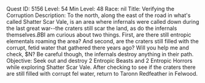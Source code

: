 Quest ID: 5156
Level: 54
Min Level: 48
Race: nil
Title: Verifying the Corruption
Description: To the north, along the east of the road in what's called Shatter Scar Vale, is an area where infernals were called down during the last great war--the craters still scar the land, as do the infernals themselves.$B$BI am curious about two things. First, are there still entropic elementals roaming the area? And second, are the craters still filled with the corrupt, fetid water that gathered there years ago? Will you help me and check, $N? Be careful though, the infernals destroy anything in their path.
Objective: Seek out and destroy 2 Entropic Beasts and 2 Entropic Horrors while exploring Shatter Scar Vale. After checking to see if the craters there are still filled with corrupt fel water, return to Taronn Redfeather in Felwood.
